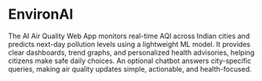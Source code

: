 # EnvironAI

The AI Air Quality Web App monitors real-time AQI across Indian cities and predicts next-day pollution levels using a lightweight ML model. It provides clear dashboards, trend graphs, and personalized health advisories, helping citizens make safe daily choices. An optional chatbot answers city-specific queries, making air quality updates simple, actionable, and health-focused.
